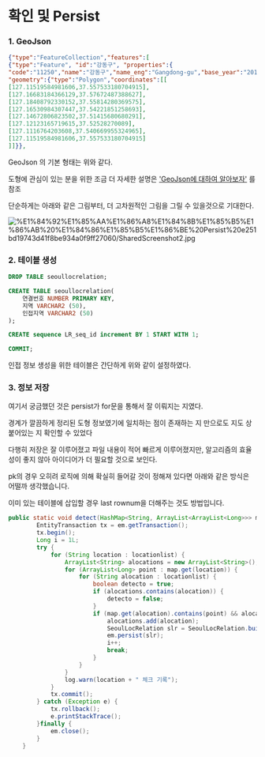 # 확인 및 Persist

### 1. GeoJson

```json
{"type":"FeatureCollection","features":[
{"type":"Feature", "id":"강동구", "properties":{
"code":"11250","name":"강동구","name_eng":"Gangdong-gu","base_year":"2013"},
"geometry":{"type":"Polygon","coordinates":[[
[127.11519584981606,37.557533180704915],
[127.16683184366129,37.57672487388627],
[127.18408792330152,37.55814280369575],
[127.16530984307447,37.54221851258693],
[127.14672806823502,37.51415680680291],
[127.12123165719615,37.52528270089],
[127.1116764203608,37.540669955324965],
[127.11519584981606,37.557533180704915]
]]}},
```

GeoJson 의 기본 형태는 위와 같다.

도형에 관심이 있는 분을 위한 조금 더 자세한 설명은 ['GeoJson에 대하여 알아보자'](https://arkimcity.github.io/languagestudies/language-studies-11/) 를 참조

단순하게는 아래와 같은 그림부터, 더 고차원적인 그림을 그릴 수 있을것으로 기대한다.

![%E1%84%92%E1%85%AA%E1%86%A8%E1%84%8B%E1%85%B5%E1%86%AB%20%E1%84%86%E1%85%B5%E1%86%BE%20Persist%20e251bd19743d41f8be934a0f9ff27060/SharedScreenshot2.jpg](https://github.com/ArkimCity/JPA_mp/blob/main/JPA(COVID-19)%20c9e7f89e68aa466aaf207d63c65e9784/%ED%99%95%EC%9D%B8%20%EB%B0%8F%20Persist%20e251bd19743d41f8be934a0f9ff27060/SharedScreenshot2.jpg?raw=true)

### 2. 테이블 생성

```sql
DROP TABLE seoullocrelation;

CREATE TABLE seoullocrelation(
	연결번호 NUMBER PRIMARY KEY,
	지역 VARCHAR2 (50),
	인접지역 VARCHAR2 (50)
);

CREATE sequence LR_seq_id increment BY 1 START WITH 1;

COMMIT;
```

인접 정보 생성을 위한 테이블은 간단하게 위와 같이 설정하였다.

### 3. 정보 저장

여기서 궁금했던 것은 persist가 for문을 통해서 잘 이뤄지는 지였다.

경계가 깔끔하게 정리된 도형 정보였기에 일치하는 점이 존재하는 지 만으로도 지도  상 붙어있는 지 확인할 수 있었다

다행히 저장은 잘 이루어졌고 파일 내용이 적어 빠르게 이루어졌지만, 알고리즘의 효율성이 좋지 않아 아이디어가 더 필요할 것으로 보인다.

pk의 경우 오히려 로직에 의해 확실히 들어갈 것이 정해져 있다면 아래와 같은 방식은 어떨까 생각했습니다.

이미 있는 테이블에 삽입할 경우 last rownum을 더해주는 것도 방법입니다.

```java
public static void detect(HashMap<String, ArrayList<ArrayList<Long>>> map) {
		EntityTransaction tx = em.getTransaction();
		tx.begin();
		Long i = 1L;
		try {
			for (String location : locationlist) {
				ArrayList<String> alocations = new ArrayList<String>();
				for (ArrayList<Long> point : map.get(location)) {
					for (String alocation : locationlist) {
		 				boolean detecto = true;
		 				if (alocations.contains(alocation)) {
		 					detecto = false;
		 				}
						if (map.get(alocation).contains(point) && alocation != location && detecto) {
							alocations.add(alocation);
							SeoulLocRelation slr = SeoulLocRelation.builder().index(i).plocation(location).alocation(alocation).build();
							em.persist(slr);
							i++;
							break;
						}
					}
				}
				log.warn(location + " 체크 기록");
			}
			tx.commit();
		} catch (Exception e) {
			tx.rollback();
			e.printStackTrace();
		}finally {
			em.close();
		}
	}
```
